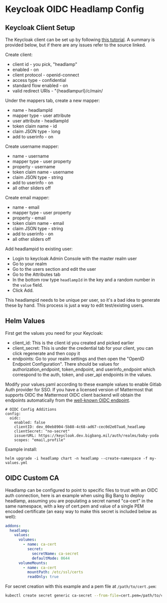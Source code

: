 # Keycloak OIDC Headlamp Config

## Keycloak Client Setup

The Keycloak client can be set up by following [this tutorial](https://headlamp.dev/docs/latest/installation/in-cluster/keycloak/). A summary is provided below, but if there are any issues refer to the source linked.

Create client:
- client id - you pick, "headlamp"
- enabled - on
- client protocol - openid-connect
- access type - confidential
- standard flow enabled - on
- valid redirect URIs - "{headlampurl}/c/main/

Under the mappers tab, create a new mapper:
- name - headlampId
- mapper type - user attribute
- user attribute - headlampId
- token claim name - id
- claim JSON type - long
- add to userinfo - on

Create username mapper:
- name - username
- mapper type - user property
- property - username
- token claim name - username
- claim JSON type - string
- add to userinfo - on
- all other sliders off

Create email mapper:
- name - email
- mapper type - user property
- property - email
- token claim name - email
- claim JSON type - string
- add to userinfo - on
- all other sliders off

Add headlampid to existing user:
- Login to keycloak Admin Console with the master realm user
- Go to your realm
- Go to the users section and edit the user
- Go to the Attributes tab
- In the bottom row type `headlampId` in the key and a random number in the `value` field.
- Click Add.

This headlampid needs to be unique per user, so it's a bad idea to generate these by hand.  This process is just a way to edit test/existing users.

## Helm Values

First get the values you need for your Keycloak:
- client_id: This is the client id you created and picked earlier
- client_secret: This is under the credential tab for your client, you can click regenerate and then copy it
- endpoints: Go to your realm settings and then open the "OpenID Endpoint Configuration". There should be values for authorization_endpoint, token_endpoint, and userinfo_endpoint which correspond to the auth, token, and user_api endpoints in the values.

Modify your values.yaml according to these example values to enable Gitlab Auth provider for SSO. If you have a licensed version of Mattermost that supports OIDC the Mattermost OIDC client backend will obtain the endpoints automatically from the [well-known OIDC endpoint](https://login.dso.mil/auth/realms/baby-yoda/.well-known/openid-configuration).
```
# OIDC Config Additions
config:
  oidc:
    enabled: false
    clientID: dev_00eb8904-5b88-4c68-ad67-cec0d2e07aa6_headlamp
    clientSecret: "no-secret"
    issuerURL: https://keycloak.dev.bigbang.mil/auth/realms/baby-yoda
    scopes: "email,profile"
```

Example install:
```
helm upgrade -i headlamp chart -n headlamp --create-namespace -f my-values.yml
```


## OIDC Custom CA

Headlamp can be configured to point to specific files to trust with an OIDC auth connection, here is an example when using Big Bang to deploy headlamp, assuming you are populating a secret named "ca-cert" in the same namespace, with a key of cert.pem and value of a single PEM encoded certificate (an easy way to make this secret is included below as well):

```yaml
addons:
  headlamp:
    values:
      volumes:
        - name: ca-cert
          secret:
            secretName: ca-secret
            defaultMode: 0644
      volumeMounts:
        - name: ca-cert
          mountPath: /etc/ssl/certs
          readOnly: true
```

For secret creation with this example and a pem file at `/path/to/cert.pem`:
```bash
kubectl create secret generic ca-secret --from-file=cert.pem=/path/to/cert.pem -n headlamp
```
